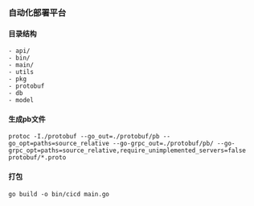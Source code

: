 ### 自动化部署平台

#### 目录结构
```
- api/
- bin/
- main/
- utils
- pkg
- protobuf
- db
- model
```

#### 生成pb文件
```shell
protoc -I./protobuf --go_out=./protobuf/pb --go_opt=paths=source_relative --go-grpc_out=./protobuf/pb/ --go-grpc_opt=paths=source_relative,require_unimplemented_servers=false protobuf/*.proto 
```

#### 打包
```shell
go build -o bin/cicd main.go
```